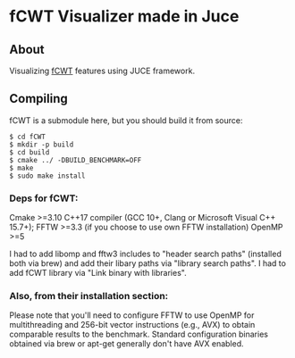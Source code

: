# fCWT Visualizer made in Juce

## About <a name = "about"></a>

Visualizing [fCWT](https://github.com/fastlib/fCWT) features using JUCE framework.

## Compiling <a name = "getting_started"></a>

fCWT is a submodule here, but you should build it from source:
```
$ cd fCWT
$ mkdir -p build
$ cd build
$ cmake ../ -DBUILD_BENCHMARK=OFF
$ make 
$ sudo make install
```

### Deps for fCWT:
Cmake >=3.10
C++17 compiler (GCC 10+, Clang or Microsoft Visual C++ 15.7+);
FFTW >=3.3 (if you choose to use own FFTW installation)
OpenMP >=5

I had to add libomp and fftw3 includes to "header search paths" (installed both via brew) and add their libary paths via "library search paths". I had to add fCWT library via "Link binary with libraries".

### Also, from their installation section:
Please note that you'll need to configure FFTW to use OpenMP for multithreading and 256-bit vector instructions (e.g., AVX) to obtain comparable results to the benchmark. Standard configuration binaries obtained via brew or apt-get generally don't have AVX enabled.